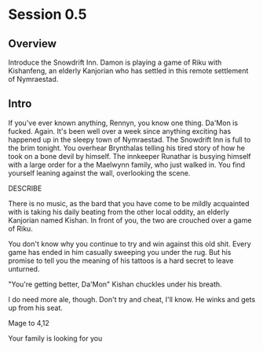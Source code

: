 
# Session 0.5

## Overview

Introduce the Snowdrift Inn. 
Damon is playing a game of Riku with Kishanfeng, an elderly Kanjorian who has settled in this remote settlement of Nymraestad.

## Intro

If you've ever known anything, Rennyn, you know one thing. Da'Mon is fucked. Again. It's been well over a week since anything exciting has happened up in the sleepy town of Nymraestad. The Snowdrift Inn is full to the brim tonight. You overhear Brynthalas telling his tired story of how he took on a bone devil by himself. The innkeeper Runathar is busying himself with a large order for a the Maelwynn family, who just walked in. You find yourself leaning against the wall, overlooking the scene. 

DESCRIBE

There is no music, as the bard that you have come to be mildly acquainted with is taking his daily beating from the other local oddity, an elderly Kanjorian named Kishan. In front of you, the two are crouched over a game of Riku. 

You don't know why you continue to try and win against this old shit. Every game has ended in him casually sweeping you under the rug. But his promise to tell you the meaning of his tattoos is a hard secret to leave unturned. 

"You're getting better, Da'Mon" Kishan chuckles under his breath.

I do need more ale, though. Don't try and cheat, I'll know. He winks and gets up from his seat.

Mage to 4,12

Your family is looking for you